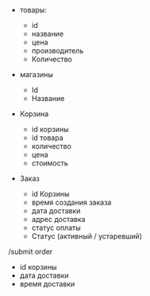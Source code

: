 
- товары:
  - id
  - название
  - цена
  - производитель
  - Количество

- магазины
    - Id
    - Название

- Корзина
    - id корзины
    - id товара
    - количество
    - цена
    - стоимость

- Заказ
    - id Корзины
    - время создания заказа
    - дата доставки
    - адрес доставка
    - статус оплаты
    - Статус (активный / устаревший)

/submit order 
  -  id корзины 
  -  дата доставки
  -  время доставки

